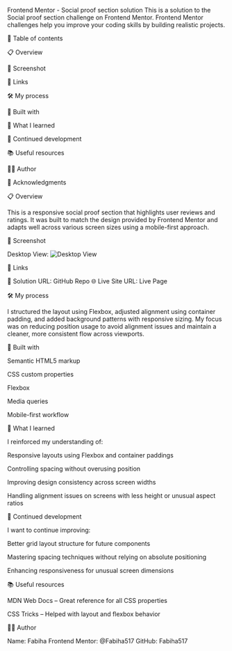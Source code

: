 Frontend Mentor - Social proof section solution
This is a solution to the Social proof section challenge on Frontend Mentor. Frontend Mentor challenges help you improve your coding skills by building realistic projects.

📑 Table of contents

📋 Overview

📸 Screenshot

🔗 Links

🛠️ My process

🧱 Built with

🎯 What I learned

🔄 Continued development

📚 Useful resources

👩‍💻 Author

🙏 Acknowledgments

📋 Overview

This is a responsive social proof section that highlights user reviews and ratings. It was built to match the design provided by Frontend Mentor and adapts well across various screen sizes using a mobile-first approach.

📸 Screenshot

Desktop View:
![Desktop View](./images/desktop.png)

🔗 Links

🔧 Solution URL: GitHub Repo
🌐 Live Site URL: Live Page

🛠️ My process

I structured the layout using Flexbox, adjusted alignment using container padding, and added background patterns with responsive sizing. My focus was on reducing position usage to avoid alignment issues and maintain a cleaner, more consistent flow across viewports.

🧱 Built with

Semantic HTML5 markup

CSS custom properties

Flexbox

Media queries

Mobile-first workflow

🎯 What I learned

I reinforced my understanding of:

Responsive layouts using Flexbox and container paddings

Controlling spacing without overusing position

Improving design consistency across screen widths

Handling alignment issues on screens with less height or unusual aspect ratios

🔄 Continued development

I want to continue improving:

Better grid layout structure for future components

Mastering spacing techniques without relying on absolute positioning

Enhancing responsiveness for unusual screen dimensions

📚 Useful resources

MDN Web Docs – Great reference for all CSS properties

CSS Tricks – Helped with layout and flexbox behavior


👩‍💻 Author

Name: Fabiha
Frontend Mentor: @Fabiha517
GitHub: Fabiha517







